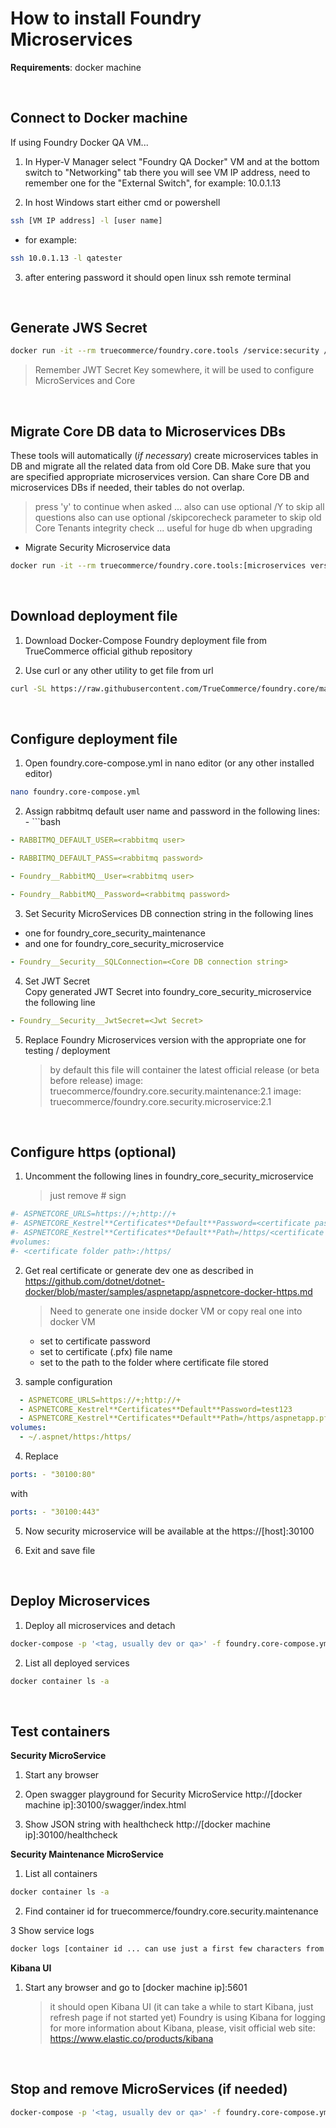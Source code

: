 # How to install Foundry Microservices

**Requirements**: docker machine

&nbsp;

## Connect to Docker machine

If using Foundry Docker QA VM...

1. In Hyper-V Manager select "Foundry QA Docker" VM and at the bottom switch to "Networking" tab there you will see VM IP address, need to remember one for the "External Switch", for example: 10.0.1.13

2. In host Windows start either cmd or powershell

```bash
ssh [VM IP address] -l [user name]
```

- for example:

```bash
ssh 10.0.1.13 -l qatester
```

3. after entering password it should open linux ssh remote terminal

&nbsp;

## Generate JWS Secret

```bash
docker run -it --rm truecommerce/foundry.core.tools /service:security /generatejwtsecret
```

> Remember JWT Secret Key somewhere, it will be used to configure MicroServices and Core

&nbsp;

## Migrate Core DB data to Microservices DBs

These tools will automatically (_if necessary_) create microservices tables in DB and migrate all the related data from old Core DB. Make sure that you are specified appropriate microservices version. Can share Core DB and microservices DBs if needed, their tables do not overlap.

> press 'y' to continue when asked ... also can use optional /Y to skip all questions
> also can use optional /skipcorecheck parameter to skip old Core Tenants integrity check ... useful for huge db when upgrading

- Migrate Security Microservice data

```bash
docker run -it --rm truecommerce/foundry.core.tools:[microservices version] /service:security /migratedb /sqlconnection:"[MicroServices DB connection string]" /coresqlconnection:"[Core DB connection string]]"
```

&nbsp;

## Download deployment file

1. Download Docker-Compose Foundry deployment file from TrueCommerce official github repository

2. Use curl or any other utility to get file from url

```bash
curl -SL https://raw.githubusercontent.com/TrueCommerce/foundry.core/master/deployment/docker/foundry.core-compose.yml -o foundry.core-compose.yml
```

&nbsp;

## Configure deployment file

1. Open foundry.core-compose.yml in nano editor (or any other installed editor)

```bash
nano foundry.core-compose.yml
```

2. Assign rabbitmq default user name and password in the following lines: - ```bash

```yaml
- RABBITMQ_DEFAULT_USER=<rabbitmq user>
```

```yaml
- RABBITMQ_DEFAULT_PASS=<rabbitmq password>
```

```yaml
- Foundry__RabbitMQ__User=<rabbitmq user>
```

```yaml
- Foundry__RabbitMQ__Password=<rabbitmq password>
```

3. Set Security MicroServices DB connection string in the following lines

- one for foundry_core_security_maintenance
- and one for foundry_core_security_microservice

```yaml
- Foundry__Security__SQLConnection=<Core DB connection string>
```

4. Set JWT Secret  
   Copy generated JWT Secret into foundry_core_security_microservice the following line

```yaml
- Foundry__Security__JwtSecret=<Jwt Secret>
```

5. Replace Foundry Microservices version with the appropriate one for testing / deployment
   > by default this file will container the latest official release (or beta before release)
   > image: truecommerce/foundry.core.security.maintenance:2.1
   > image: truecommerce/foundry.core.security.microservice:2.1

&nbsp;

## Configure https (optional)

1. Uncomment the following lines in foundry_core_security_microservice
   > just remove # sign

```yaml
#- ASPNETCORE_URLS=https://+;http://+
#- ASPNETCORE_Kestrel**Certificates**Default**Password=<certificate password>
#- ASPNETCORE_Kestrel**Certificates**Default**Path=/https/<certificate file name>
#volumes:
#- <certificate folder path>:/https/
```

2. Get real certificate or generate dev one as described in https://github.com/dotnet/dotnet-docker/blob/master/samples/aspnetapp/aspnetcore-docker-https.md

   > Need to generate one inside docker VM or copy real one into docker VM

   - set <certificate password> to certificate password
   - set <certificate file name> to certificate (.pfx) file name
   - set <certificate folder path> to the path to the folder where certificate file stored

3. sample configuration

```yaml
  - ASPNETCORE_URLS=https://+;http://+
  - ASPNETCORE_Kestrel**Certificates**Default**Password=test123
  - ASPNETCORE_Kestrel**Certificates**Default**Path=/https/aspnetapp.pfx
volumes:
  - ~/.aspnet/https:/https/
```

4. Replace

```yaml
ports: - "30100:80"
```

with

```yaml
ports: - "30100:443"
```

5. Now security microservice will be available at the https://[host]:30100

6. Exit and save file

&nbsp;

## Deploy Microservices

1. Deploy all microservices and detach

```bash
docker-compose -p '<tag, usually dev or qa>' -f foundry.core-compose.yml up -d
```

2. List all deployed services

```bash
docker container ls -a
```

&nbsp;

## Test containers

**Security MicroService**

1. Start any browser

2. Open swagger playground for Security MicroService
   http://[docker machine ip]:30100/swagger/index.html
3. Show JSON string with healthcheck
   http://[docker machine ip]:30100/healthcheck

**Security Maintenance MicroService**

1. List all containers

```bash
docker container ls -a
```

2. Find container id for truecommerce/foundry.core.security.maintenance

3 Show service logs

```bash
docker logs [container id ... can use just a first few characters from id, do not have to copy the whole id]
```

**Kibana UI**

1. Start any browser and go to [docker machine ip]:5601

   > it should open Kibana UI (it can take a while to start Kibana, just refresh page if not started yet)
   > Foundry is using Kibana for logging
   > for more information about Kibana, please, visit official web site: https://www.elastic.co/products/kibana

&nbsp;

## Stop and remove MicroServices (if needed)

```bash
docker-compose -p '<tag, usually dev or qa>' -f foundry.core-compose.yml down
```
